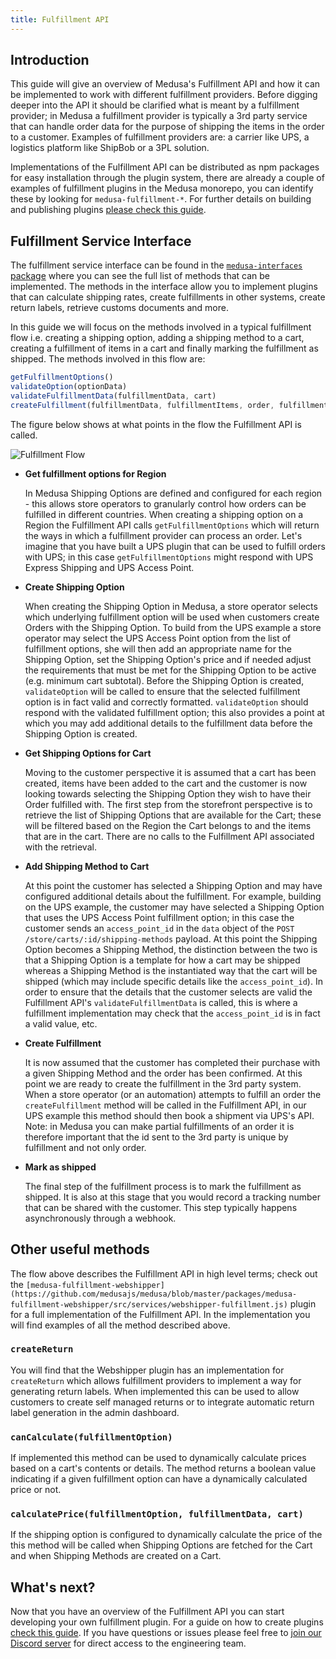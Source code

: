```yaml
---
title: Fulfillment API
---
```


## **Introduction**

This guide will give an overview of Medusa's Fulfillment API and how it can be implemented to work with different fulfillment providers. Before digging deeper into the API it should be clarified what is meant by a fulfillment provider; in Medusa a fulfillment provider is typically a 3rd party service that can handle order data for the purpose of shipping the items in the order to a customer. Examples of fulfillment providers are: a carrier like UPS, a logistics platform like ShipBob or a 3PL solution.

Implementations of the Fulfillment API can be distributed as npm packages for easy installation through the plugin system, there are already a couple of examples of fulfillment plugins in the Medusa monorepo, you can identify these by looking for `medusa-fulfillment-*`. For further details on building and publishing plugins [please check this guide](https://docs.medusajs.com/guides/plugins).

## Fulfillment Service Interface

The fulfillment service interface can be found in the [`medusa-interfaces` package](https://github.com/medusajs/medusa/blob/master/packages/medusa-interfaces/src/fulfillment-service.js) where you can see the full list of methods that can be implemented. The methods in the interface allow you to implement plugins that can calculate shipping rates, create fulfillments in other systems, create return labels, retrieve customs documents and more.

In this guide we will focus on the methods involved in a typical fulfillment flow i.e. creating a shipping option, adding a shipping method to a cart, creating a fulfillment of items in a cart and finally marking the fulfillment as shipped. The methods involved in this flow are:

```jsx
getFulfillmentOptions()
validateOption(optionData)
validateFulfillmentData(fulfillmentData, cart)
createFulfillment(fulfillmentData, fulfillmentItems, order, fulfillment)
```

The figure below shows at what points in the flow the Fulfillment API is called.

![Fulfillment Flow](https://user-images.githubusercontent.com/7554214/133107092-981505ea-230a-4399-9d95-3f2ec59a7dcc.png)

- **Get fulfillment options for Region**

  In Medusa Shipping Options are defined and configured for each region - this allows store operators to granularly control how orders can be fulfilled in different countries. When creating a shipping option on a Region the Fulfillment API calls `getFulfillmentOptions` which will return the ways in which a fulfillment provider can process an order. Let's imagine that you have built a UPS plugin that can be used to fulfill orders with UPS; in this case `getFulfillmentOptions` might respond with UPS Express Shipping and UPS Access Point.

- **Create Shipping Option**

  When creating the Shipping Option in Medusa, a store operator selects which underlying fulfillment option will be used when customers create Orders with the Shipping Option. To build from the UPS example a store operator may select the UPS Access Point option from the list of fulfillment options, she will then add an appropriate name for the Shipping Option, set the Shipping Option's price and if needed adjust the requirements that must be met for the Shipping Option to be active (e.g. minimum cart subtotal). Before the Shipping Option is created, `validateOption` will be called to ensure that the selected fulfillment option is in fact valid and correctly formatted. `validateOption` should respond with the validated fulfillment option; this also provides a point at which you may add additional details to the fulfillment data before the Shipping Option is created.

- **Get Shipping Options for Cart**

  Moving to the customer perspective it is assumed that a cart has been created, items have been added to the cart and the customer is now looking towards selecting the Shipping Option they wish to have their Order fulfilled with. The first step from the storefront perspective is to retrieve the list of Shipping Options that are available for the Cart; these will be filtered based on the Region the Cart belongs to and the items that are in the cart. There are no calls to the Fulfillment API associated with the retrieval.

- **Add Shipping Method to Cart**

  At this point the customer has selected a Shipping Option and may have configured additional details about the fulfillment. For example, building on the UPS example, the customer may have selected a Shipping Option that uses the UPS Access Point fulfillment option; in this case the customer sends an `access_point_id` in the `data` object of the `POST /store/carts/:id/shipping-methods` payload. At this point the Shipping Option becomes a Shipping Method, the distinction between the two is that a Shipping Option is a template for how a cart may be shipped whereas a Shipping Method is the instantiated way that the cart will be shipped (which may include specific details like the `access_point_id`). In order to ensure that the details that the customer selects are valid the Fulfillment API's `validateFulfillmentData` is called, this is where a fulfillment implementation may check that the `access_point_id` is in fact a valid value, etc.

- **Create Fulfillment**

  It is now assumed that the customer has completed their purchase with a given Shipping Method and the order has been confirmed. At this point we are ready to create the fulfillment in the 3rd party system. When a store operator (or an automation) attempts to fulfill an order the `createFulfillment` method will be called in the Fulfillment API, in our UPS example this method should then book a shipment via UPS's API.
  Note: in Medusa you can make partial fulfillments of an order it is therefore important that the id sent to the 3rd party is unique by fulfillment and not only order.

- **Mark as shipped**

  The final step of the fulfillment process is to mark the fulfillment as shipped. It is also at this stage that you would record a tracking number that can be shared with the customer. This step typically happens asynchronously through a webhook.

## Other useful methods

The flow above describes the Fulfillment API in high level terms; check out the `[medusa-fulfillment-webshipper](https://github.com/medusajs/medusa/blob/master/packages/medusa-fulfillment-webshipper/src/services/webshipper-fulfillment.js)` plugin for a full implementation of the Fulfillment API. In the implementation you will find examples of all the method described above.

### `createReturn`

You will find that the Webshipper plugin has an implementation for `createReturn` which allows fulfillment providers to implement a way for generating return labels. When implemented this can be used to allow customers to create self managed returns or to integrate automatic return label generation in the admin dashboard.

### `canCalculate(fulfillmentOption)`

If implemented this method can be used to dynamically calculate prices based on a cart's contents or details. The method returns a boolean value indicating if a given fulfillment option can have a dynamically calculated price or not.

### `calculatePrice(fulfillmentOption, fulfillmentData, cart)`

If the shipping option is configured to dynamically calculate the price of the this method will be called when Shipping Options are fetched for the Cart and when Shipping Methods are created on a Cart.

## What's next?

Now that you have an overview of the Fulfillment API you can start developing your own fulfillment plugin. For a guide on how to create plugins [check this guide](https://docs.medusajs.com/guides/plugins). If you have questions or issues please feel free to [join our Discord server](https://discord.gg/H6naACAK) for direct access to the engineering team.
